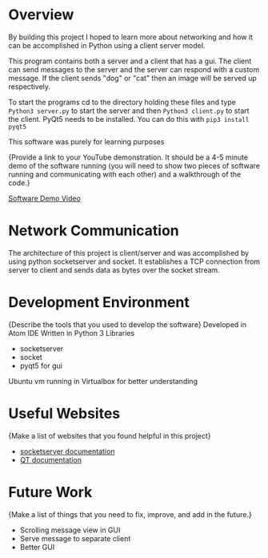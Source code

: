 # Overview


By building this project I hoped to learn more about networking and how it can be accomplished in Python using a client server model.

This program contains both a server and a client that has a gui. The client can send messages to the server and the server can respond with a custom message. If the client sends "dog" or "cat" then an image will be served up respectively.

To start the programs cd to the directory holding these files and type `Python3 server.py` to start the server and then `Python3 client.py` to start the client.
PyQt5 needs to be installed. You can do this with `pip3 install pyqt5`

This software was purely for learning purposes

{Provide a link to your YouTube demonstration.  It should be a 4-5 minute demo of the software running (you will need to show two pieces of software running and communicating with each other) and a walkthrough of the code.}

[Software Demo Video](https://youtu.be/Nnio1nj1NNc)

# Network Communication


The architecture of this project is client/server and was accomplished by using python socketserver and socket.
It establishes a TCP connection from server to client and sends data as bytes over the socket stream.


# Development Environment

{Describe the tools that you used to develop the software}
Developed in Atom IDE
Written in Python 3
Libraries
 - socketserver
 - socket
 - pyqt5 for gui

Ubuntu vm running in Virtualbox for better understanding

# Useful Websites

{Make a list of websites that you found helpful in this project}
* [socketserver documentation](https://docs.python.org/3/library/socketserver.html#module-socketserver)
* [QT documentation](https://doc.qt.io/qtforpython/)

# Future Work

{Make a list of things that you need to fix, improve, and add in the future.}
* Scrolling message view in GUI
* Serve message to separate client
* Better GUI
